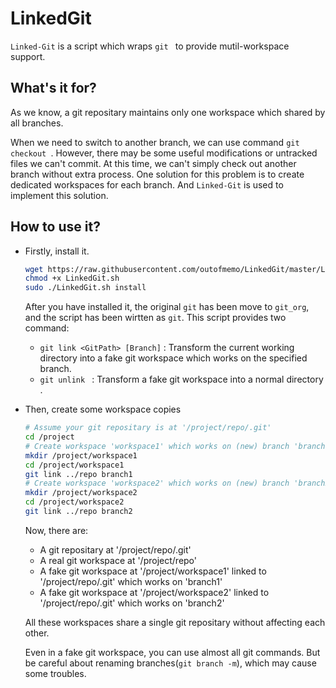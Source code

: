 # LinkedGit

`Linked-Git` is a script which wraps `git ` to provide mutil-workspace support. 

##  What's it for?

As we know, a git repositary maintains only one workspace which shared by all branches.

When we need to switch to another branch, we can use command `git checkout `. However, there may be some useful modifications or untracked files we can't commit. At this time, we can't simply check out another branch without extra process.  One solution for this problem is to create dedicated workspaces for each branch. And `Linked-Git` is used to implement this solution.

## How to use it?

*   Firstly, install it.

    ```sh
    wget https://raw.githubusercontent.com/outofmemo/LinkedGit/master/LinkedGit.sh
    chmod +x LinkedGit.sh
    sudo ./LinkedGit.sh install
    ```

    After you have installed it, the original `git` has been move to `git_org`,  and the script has been wirtten as `git`. This script provides two command:

    *   `git link <GitPath> [Branch]` : Transform the current working directory into a fake git workspace which works on the specified branch.
    *   `git unlink ` : Transform a fake git workspace into a normal directory .

*   Then, create some workspace copies

    ```sh
    # Assume your git repositary is at '/project/repo/.git'
    cd /project
    # Create workspace 'workspace1' which works on (new) branch 'branch1'
    mkdir /project/workspace1
    cd /project/workspace1
    git link ../repo branch1
    # Create workspace 'workspace2' which works on (new) branch 'branch2'
    mkdir /project/workspace2
    cd /project/workspace2
    git link ../repo branch2
    ```

    Now, there are:

    *   A git repositary at '/project/repo/.git'
    *   A real git workspace at '/project/repo'
    *   A fake git workspace at '/project/workspace1' linked to '/project/repo/.git' which works on 'branch1'
    *   A fake git workspace at '/project/workspace2' linked to '/project/repo/.git' which works on 'branch2'

    All these workspaces share a single git repositary without affecting each other.

    Even in a fake git workspace, you can use almost all git commands. But be careful about renaming branches(`git branch -m`), which may cause some troubles. 

